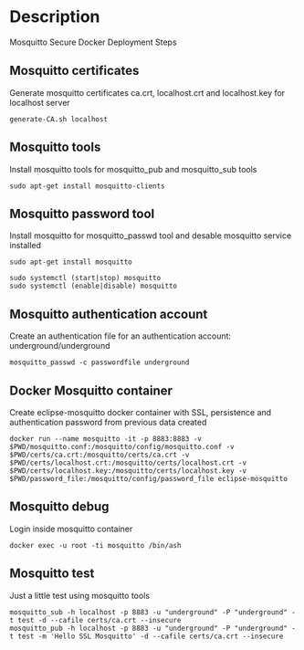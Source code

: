 # Description
Mosquitto Secure Docker Deployment Steps

## Mosquitto certificates
Generate mosquitto certificates ca.crt, localhost.crt and localhost.key for localhost server
```shell
generate-CA.sh localhost
```

## Mosquitto tools
Install mosquitto tools for mosquitto_pub and mosquitto_sub tools
```shell
sudo apt-get install mosquitto-clients
```

## Mosquitto password tool
Install mosquitto for mosquitto_passwd tool and desable mosquitto service installed
```shell
sudo apt-get install mosquitto

sudo systemctl (start|stop) mosquitto
sudo systemctl (enable|disable) mosquitto
```

## Mosquitto authentication account
Create an authentication file for an authentication account: underground/underground
```shell
mosquitto_passwd -c passwordfile underground
```

## Docker Mosquitto container
Create eclipse-mosquitto docker container with SSL, persistence and authentication password from previous data created
```shell
docker run --name mosquitto -it -p 8883:8883 -v $PWD/mosquitto.conf:/mosquitto/config/mosquitto.conf -v $PWD/certs/ca.crt:/mosquitto/certs/ca.crt -v $PWD/certs/localhost.crt:/mosquitto/certs/localhost.crt -v $PWD/certs/localhost.key:/mosquitto/certs/localhost.key -v $PWD/password_file:/mosquitto/config/password_file eclipse-mosquitto
```

## Mosquitto debug
Login inside mosquitto container
```shell
docker exec -u root -ti mosquitto /bin/ash
```

## Mosquitto test
Just a little test using mosquitto tools
```shell
mosquitto_sub -h localhost -p 8883 -u "underground" -P "underground" -t test -d --cafile certs/ca.crt --insecure
mosquitto_pub -h localhost -p 8883 -u "underground" -P "underground" -t test -m 'Hello SSL Mosquitto' -d --cafile certs/ca.crt --insecure
```

